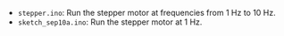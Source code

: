 - `stepper.ino`: Run the stepper motor at frequencies from 1 Hz to 10 Hz.
- `sketch_sep10a.ino`: Run the stepper motor at 1 Hz.

